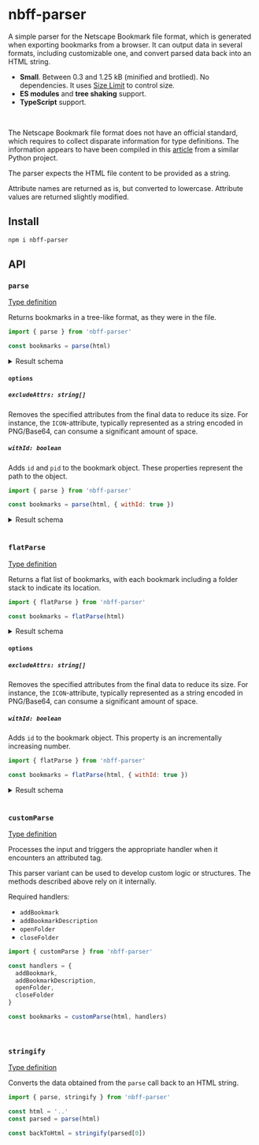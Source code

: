 # nbff-parser

A simple parser for the Netscape Bookmark file format, which is generated when exporting bookmarks from a browser. It can output data in several formats, including customizable one, and convert parsed data back into an HTML string.

- **Small**. Between 0.3 and 1.25 kB (minified and brotlied). No dependencies. It uses [Size Limit](https://github.com/ai/size-limit) to control size.
- **ES modules** and **tree shaking** support.
- **TypeScript** support.

<br/>

The Netscape Bookmark file format does not have an official standard, which requires to collect disparate information for type definitions. The information appears to have been compiled in this [article](https://github.com/FlyingWolFox/Netscape-Bookmarks-File-Parser/wiki/Netscape-Bookmarks-File-Format) from a similar Python project.

The parser expects the HTML file content to be provided as a string.

Attribute names are returned as is, but converted to lowercase. Attribute values are returned slightly modified.

## Install

```sh
npm i nbff-parser
```

## API

### `parse`

[Type definition](./types/parse.d.ts)

Returns bookmarks in a tree-like format, as they were in the file.

```js
import { parse } from 'nbff-parser'

const bookmarks = parse(html)
```

<details>
<summary>Result schema</summary>

```json
[
  {
    "title": "Folder",
    "items": [
      {
        "title": "Bookmark"
      },
      {
        "title": "Nested Folder",
        "items": [
          {
            "title": "Another Bookmark"
          }
        ]
      }
    ]
  }
]
```

</details>

#### `options`

##### `excludeAttrs: string[]`

Removes the specified attributes from the final data to reduce its size. For instance, the `ICON`-attribute, typically represented as a string encoded in PNG/Base64, can consume a significant amount of space.

##### `withId: boolean`

Adds `id` and `pid` to the bookmark object. These properties represent the path to the object.

```js
import { parse } from 'nbff-parser'

const bookmarks = parse(html, { withId: true })
```

<details>
<summary>Result schema</summary>

```json
[
  {
    "id": "0",
    "title": "Folder",
    "items": [
      {
        "id": "0.0",
        "pid": "0",
        "title": "Bookmark"
      },
      {
        "id": "0.1",
        "pid": "0",
        "title": "Nested Folder",
        "items": [
          {
            "id": "0.1.0",
            "pid": "0.1",
            "title": "Another Bookmark"
          }
        ]
      }
    ]
  }
]
```

</details>
<br/>

### `flatParse`

[Type definition](./types/flat-parse.d.ts)

Returns a flat list of bookmarks, with each bookmark including a folder stack to indicate its location.

```js
import { flatParse } from 'nbff-parser'

const bookmarks = flatParse(html)
```

<details>
<summary>Result schema</summary>

```json
[
  {
    "title": "Bookmark",
    "folder": [
      {
        "title": "Folder"
      }
    ]
  },
  {
    "title": "Another Bookmark",
    "folder": [
      {
        "title": "Folder"
      }
      {
        "title": "Nested Folder",
      },
    ]
  }
]
```

</details>

#### `options`

##### `excludeAttrs: string[]`

Removes the specified attributes from the final data to reduce its size. For instance, the `ICON`-attribute, typically represented as a string encoded in PNG/Base64, can consume a significant amount of space.

##### `withId: boolean`

Adds `id` to the bookmark object. This property is an incrementally increasing number.

```js
import { flatParse } from 'nbff-parser'

const bookmarks = flatParse(html, { withId: true })
```

<details>
<summary>Result schema</summary>

```json
[
  {
    "id": 1,
    "title": "Bookmark",
    "folder": [
      {
        "id": 0,
        "title": "Folder"
      }
    ]
  },
  {
    "id": 4,
    "title": "Another Bookmark",
    "folder": [
      {
        "id": 2,
        "title": "Folder"
      }
      {
        "id": 3,
        "title": "Nested Folder",
      },
    ]
  }
]
```

</details>
<br/>

### `customParse`

[Type definition](./types/custom-parse.d.ts)

Processes the input and triggers the appropriate handler when it encounters an attributed tag.

This parser variant can be used to develop custom logic or structures. The methods described above rely on it internally.

Required handlers:

- `addBookmark`
- `addBookmarkDescription`
- `openFolder`
- `closeFolder`

```js
import { customParse } from 'nbff-parser'

const handlers = {
  addBookmark,
  addBookmarkDescription,
  openFolder,
  closeFolder
}

const bookmarks = customParse(html, handlers)
```

<br/>

### `stringify`

[Type definition](./types/stringify.d.ts)

Converts the data obtained from the `parse` call back to an HTML string.

```js
import { parse, stringify } from 'nbff-parser'

const html = '..'
const parsed = parse(html)

const backToHtml = stringify(parsed[0])
```
